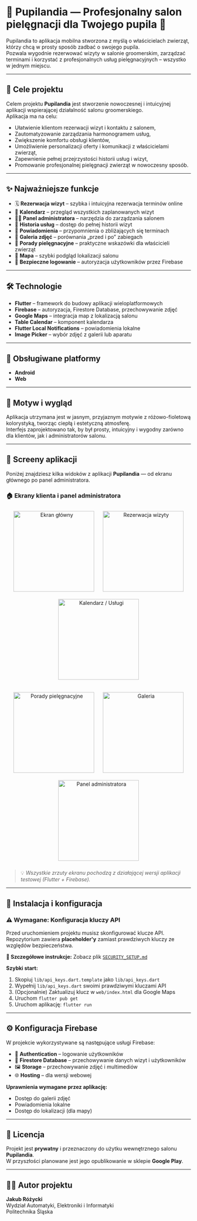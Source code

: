 # 🐾 Pupilandia — Profesjonalny salon pielęgnacji dla Twojego pupila 💅

Pupilandia to aplikacja mobilna stworzona z myślą o właścicielach zwierząt, którzy chcą w prosty sposób zadbać o swojego pupila.  
Pozwala wygodnie rezerwować wizyty w salonie groomerskim, zarządzać terminami i korzystać z profesjonalnych usług pielęgnacyjnych – wszystko w jednym miejscu.

---

## 🎯 Cele projektu

Celem projektu **Pupilandia** jest stworzenie nowoczesnej i intuicyjnej aplikacji wspierającej działalność salonu groomerskiego.  
Aplikacja ma na celu:

- Ułatwienie klientom rezerwacji wizyt i kontaktu z salonem,  
- Zautomatyzowanie zarządzania harmonogramem usług,  
- Zwiększenie komfortu obsługi klientów,  
- Umożliwienie personalizacji oferty i komunikacji z właścicielami zwierząt,  
- Zapewnienie pełnej przejrzystości historii usług i wizyt,  
- Promowanie profesjonalnej pielęgnacji zwierząt w nowoczesny sposób.

---

## ✨ Najważniejsze funkcje

- 🗓 **Rezerwacja wizyt** – szybka i intuicyjna rezerwacja terminów online  
- 📆 **Kalendarz** – przegląd wszystkich zaplanowanych wizyt  
- 👩‍💼 **Panel administratora** – narzędzia do zarządzania salonem  
- 🧾 **Historia usług** – dostęp do pełnej historii wizyt  
- 🔔 **Powiadomienia** – przypomnienia o zbliżających się terminach  
- 📸 **Galeria zdjęć** – porównania „przed i po” zabiegach  
- 🐶 **Porady pielęgnacyjne** – praktyczne wskazówki dla właścicieli zwierząt  
- 📍 **Mapa** – szybki podgląd lokalizacji salonu  
- 🔐 **Bezpieczne logowanie** – autoryzacja użytkowników przez Firebase  

---

## 🛠️ Technologie

- **Flutter** – framework do budowy aplikacji wieloplatformowych  
- **Firebase** – autoryzacja, Firestore Database, przechowywanie zdjęć  
- **Google Maps** – integracja map z lokalizacją salonu  
- **Table Calendar** – komponent kalendarza  
- **Flutter Local Notifications** – powiadomienia lokalne  
- **Image Picker** – wybór zdjęć z galerii lub aparatu  

---

## 📱 Obsługiwane platformy

- **Android**  
- **Web**

---

## 🎨 Motyw i wygląd

Aplikacja utrzymana jest w jasnym, przyjaznym motywie z różowo-fioletową kolorystyką, tworząc ciepłą i estetyczną atmosferę.  
Interfejs zaprojektowano tak, by był prosty, intuicyjny i wygodny zarówno dla klientów, jak i administratorów salonu.

---

## 📸 Screeny aplikacji

Poniżej znajdziesz kilka widoków z aplikacji **Pupilandia** — od ekranu głównego po panel administratora.

### 🏠 Ekrany klienta i panel administratora

<p align="center">
  <img src="screenshots/stronaglowna.jpg" alt="Ekran główny" width="220" style="margin:10px"/>
  <img src="screenshots/rezerwacja.jpg" alt="Rezerwacja wizyty" width="220" style="margin:10px"/>
  <img src="screenshots/uslugi.jpg" alt="Kalendarz / Usługi" width="220" style="margin:10px"/>
</p>
<p align="center">
  <img src="screenshots/porady.jpg" alt="Porady pielęgnacyjne" width="220" style="margin:10px"/>
  <img src="screenshots/galeria.jpg" alt="Galeria" width="220" style="margin:10px"/>
  <img src="screenshots/paneladmina.jpg" alt="Panel administratora" width="220" style="margin:10px"/>
</p>

> 💡 *Wszystkie zrzuty ekranu pochodzą z działającej wersji aplikacji testowej (Flutter + Firebase).*

---

## 🚀 Instalacja i konfiguracja

### ⚠️ Wymagane: Konfiguracja kluczy API

Przed uruchomieniem projektu musisz skonfigurować klucze API. Repozytorium zawiera **placeholder'y** zamiast prawdziwych kluczy ze względów bezpieczeństwa.

**📖 Szczegółowe instrukcje:** Zobacz plik [`SECURITY_SETUP.md`](SECURITY_SETUP.md)

**Szybki start:**
1. Skopiuj `lib/api_keys.dart.template` jako `lib/api_keys.dart`
2. Wypełnij `lib/api_keys.dart` swoimi prawdziwymi kluczami API
3. (Opcjonalnie) Zaktualizuj klucz w `web/index.html` dla Google Maps
4. Uruchom `flutter pub get`
5. Uruchom aplikację: `flutter run`

---

## ⚙️ Konfiguracja Firebase

W projekcie wykorzystywane są następujące usługi Firebase:

- 🔑 **Authentication** – logowanie użytkowników  
- 💾 **Firestore Database** – przechowywanie danych wizyt i użytkowników  
- 🖼 **Storage** – przechowywanie zdjęć i multimediów  
- 🌐 **Hosting** – dla wersji webowej  

**Uprawnienia wymagane przez aplikację:**

- Dostęp do galerii zdjęć  
- Powiadomienia lokalne  
- Dostęp do lokalizacji (dla mapy)  

---

## 📄 Licencja

Projekt jest **prywatny** i przeznaczony do użytku wewnętrznego salonu **Pupilandia**.  
W przyszłości planowane jest jego opublikowanie w sklepie **Google Play**.

---

## 👨‍💻 Autor projektu

**Jakub Różycki**  
Wydział Automatyki, Elektroniki i Informatyki  
Politechnika Śląska
